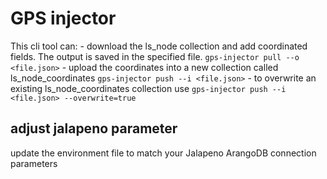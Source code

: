 # GPS injector
This cli tool can:
    - download the ls_node collection and add coordinated fields. The output is saved in the specified file. ``gps-injector pull --o <file.json>``
    - upload the coordinates into a new collection called ls_node_coordinates ``gps-injector push --i <file.json>``
    - to overwrite an existing ls_node_coordinates collection use ``gps-injector push --i <file.json> --overwrite=true``

## adjust jalapeno parameter
update the environment file to match your Jalapeno ArangoDB connection parameters